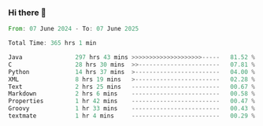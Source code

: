 ### Hi there 👋

<!--
**luoxuanzao/luoxuanzao** is a ✨ _special_ ✨ repository because its `README.md` (this file) appears on your GitHub profile.

Here are some ideas to get you started:

- 🔭 I’m currently working on ...
- 🌱 I’m currently learning ...
- 👯 I’m looking to collaborate on ...
- 🤔 I’m looking for help with ...
- 💬 Ask me about ...
- 📫 How to reach me: ...
- 😄 Pronouns: ...
- ⚡ Fun fact: ...
-->

<!--START_SECTION:waka-->

```rust
From: 07 June 2024 - To: 07 June 2025

Total Time: 365 hrs 1 min

Java               297 hrs 43 mins >>>>>>>>>>>>>>>>>>>>-----   81.52 %
C                  28 hrs 30 mins  >>-----------------------   07.81 %
Python             14 hrs 37 mins  >------------------------   04.00 %
XML                8 hrs 19 mins   >------------------------   02.28 %
Text               2 hrs 25 mins   -------------------------   00.67 %
Markdown           2 hrs 6 mins    -------------------------   00.58 %
Properties         1 hr 42 mins    -------------------------   00.47 %
Groovy             1 hr 33 mins    -------------------------   00.43 %
textmate           1 hr 4 mins     -------------------------   00.29 %
```

<!--END_SECTION:waka-->